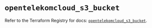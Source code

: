 # `opentelekomcloud_s3_bucket`

Refer to the Terraform Registry for docs: [`opentelekomcloud_s3_bucket`](https://registry.terraform.io/providers/opentelekomcloud/opentelekomcloud/1.36.40/docs/resources/s3_bucket).
